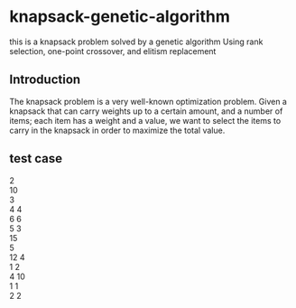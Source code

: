 # knapsack-genetic-algorithm
this is a knapsack problem solved by a genetic algorithm Using rank selection, one-point crossover, and elitism replacement 

## Introduction 
The knapsack problem is a very well-known
optimization problem. Given a knapsack that can
carry weights up to a certain amount, and a number
of items; each item has a weight and a value, we
want to select the items to carry in the knapsack in
order to maximize the total value.

## test case 
2<br>
10<br>
3<br>
4 4<br>
6 6<br>
5 3<br>
15<br>
5<br>
12 4<br>
1 2<br>
4 10<br>
1 1<br>
2 2<br>
